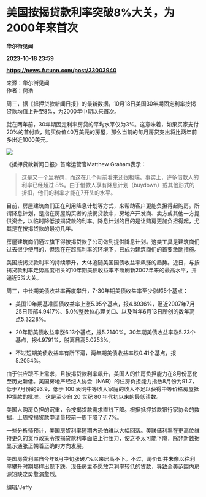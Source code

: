 # 美国按揭贷款利率突破8%大关，为2000年来首次
**华尔街见闻**

**2023-10-18 23:59**

**https://news.futunn.com/post/33003940**

来源：华尔街见闻  
作者：何浩

周三，据《抵押贷款新闻日报》的最新数据，10月18日美国30年期固定利率按揭贷款均值上升至8%，为2000年中期以来首次。

就在两年前，30年期固定利率房贷的平均水平仅为3%。这意味着，如果买家支付20%的首付款，购买价值40万美元的房屋，那么当前的每月房贷支出将比两年前多出近1000美元。

![](https://newsfile.futunn.com/public/NN-PersistNewsContentImage/7781/20231019/0-0f89d06023fc49c950cad3b063a42126-0-d8a5935dd571f11e263c56efbe2bf924.jpg/big)

《抵押贷款新闻日报》首席运营官Matthew Graham表示：

> 这是又一个里程碑，而这在几个月前看来还很极端。事实上，许多借款人的利率已经超过 8%。由于借款人享有降息计划（buydown）或其他形式的折扣，他们的利率才能在7开头的水平。

目前，房屋建筑商们正在利用降息计划等方式，来帮助客户更能负担得起购房。所谓降息计划，是指在房屋购买者的按揭贷款中，房地产开发商、卖方或其他一方提供资金，以临时降低按揭贷款的利率。降息计划的目的是让购房更加负担得起，尤其是在按揭贷款的最初几年。

房屋建筑商们通过旗下得按揭贷款子公司做到提供降息计划。这类工具是建筑商们过去很少使用的，但现在在超高利率的环境下，已成为建筑商们的首要激励措施。

美国按揭贷款利率的持续攀升，大体追随美国国债收益率飙涨的趋势。近日，与按揭贷款利率走势高度相关的10年期美债收益率不断刷新2007年来的最高水平，并逼近5%大关。

周三，中长期美债收益率再度攀升，7-30年期美债收益率至少涨超5个基点：

*   美国10年期基准国债收益率上涨5.95个基点，报4.8936%，逼近2007年7月25日顶部4.9417%、5.0%整数位心理关口、以及当年6月13日所创的数年高点5.3228%。
    
*   20年期美债收益率涨6.13个基点，报5.2140%。30年期美债收益率涨5.23个基点，报4.9791%，脱离日高5.0253%。
    
*   不过短期美债收益率有所下滑，两年期美债收益率跌0.41个基点，报5.2054%。
    

由于供应跟不上需求，且按揭贷款利率飙升，美国人的住房负担能力在8月份恶化至历史新低。美国房地产经纪人协会（NAR）的住房负担能力指数8月份为91.7，低于7月份的93.9，低于 100 表明中等收入家庭的收入不足以获得中等价格房屋抵押贷款的批准。 这是至少自 20 世纪 80 年代初以来的最低读数。

美国人购房负担的沉重，令按揭贷款需求直线下降。根据抵押贷款银行家协会的数据，上周按揭贷款申请量较前一周下降了近7%。

一些分析师预计，美国房贷利率短期内恐怕难以大幅回落。美联储利率在更高位维持更久的货币政策令按揭贷款利率面临上行压力，使之不太可能下降，除非新数据显示通胀正朝着正确的方向发展。

美国房贷利率自今年8月中旬涨破7%以来居高不下。不过，房价却并未像以往利率攀升时期那样出现下跌。现任房主不愿放弃利率较低的贷款，导致全美范围内房源短缺之势愈演愈烈。

编辑/Jeffy